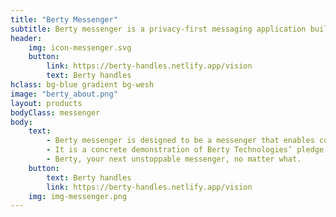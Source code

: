 ```yaml
---
title: "Berty Messenger"
subtitle: Berty messenger is a privacy-first messaging application built on top of the protocol Wesh Network.
header:
    img: icon-messenger.svg
    button:
        link: https://berty-handles.netlify.app/vision
        text: Berty handles
hclass: bg-blue gradient bg-wesh
image: "berty_about.png"
layout: products
bodyClass: messenger
body:
    text:
        - Berty messenger is designed to be a messenger that enables communication that can withstand the obstacles that may come our way.
        - It is a concrete demonstration of Berty Technologies’ pledge to enable unstoppable communication using p2p tools from the realm of decentralization.
        - Berty, your next unstoppable messenger, no matter what.
    button:
        text: Berty handles
        link: https://berty-handles.netlify.app/vision
    img: img-messenger.png
---
```

